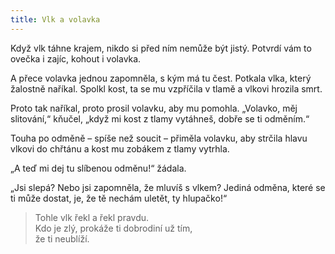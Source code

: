 ```yaml
---
title: Vlk a volavka
---
```


  

Když vlk táhne krajem, nikdo si před ním nemůže být jistý. Potvrdí vám to ovečka i zajíc, kohout i volavka.

A přece volavka jednou zapomněla, s kým má tu čest. Potkala vlka, který žalostně naříkal. Spolkl kost, ta se mu vzpříčila v tlamě a vlkovi hrozila smrt.

Proto tak naříkal, proto prosil volavku, aby mu pomohla. „Vo­lavko, měj slitování,“ kňučel, „když mi kost z tlamy vytáhneš, dobře se ti odměním.“

Touha po odměně – spíše než soucit – přiměla volavku, aby strčila hlavu vlkovi do chřtánu a kost mu zobákem z tlamy vytrhla.

„A teď mi dej tu slíbenou odměnu!“ žádala.

„Jsi slepá? Nebo jsi zapomněla, že mluvíš s vlkem? Jediná odměna, které se ti může dostat, je, že tě nechám uletět, ty hlupačko!“

> Tohle vlk řekl a řekl pravdu.  
> Kdo je zlý, prokáže ti dobrodiní už tím,  
> že ti neublíží.
